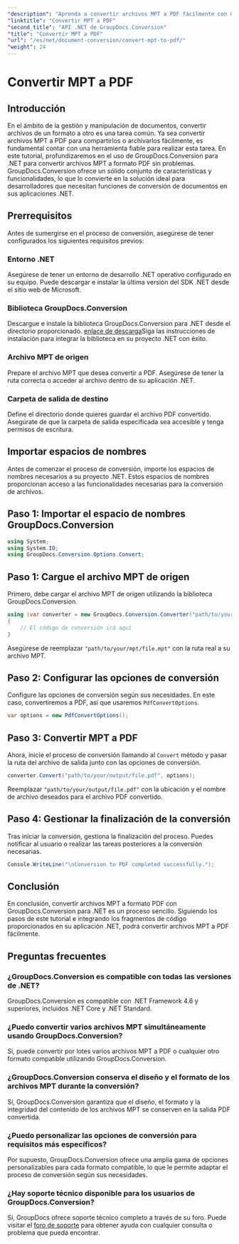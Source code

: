```yaml
---
"description": "Aprenda a convertir archivos MPT a PDF fácilmente con GroupDocs.Conversion para .NET. Siga nuestras instrucciones paso a paso para una integración y una gestión eficiente de documentos."
"linktitle": "Convertir MPT a PDF"
"second_title": "API .NET de GroupDocs.Conversion"
"title": "Convertir MPT a PDF"
"url": "/es/net/document-conversion/convert-mpt-to-pdf/"
"weight": 24
---
```


# Convertir MPT a PDF

## Introducción
En el ámbito de la gestión y manipulación de documentos, convertir archivos de un formato a otro es una tarea común. Ya sea convertir archivos MPT a PDF para compartirlos o archivarlos fácilmente, es fundamental contar con una herramienta fiable para realizar esta tarea. En este tutorial, profundizaremos en el uso de GroupDocs.Conversion para .NET para convertir archivos MPT a formato PDF sin problemas. GroupDocs.Conversion ofrece un sólido conjunto de características y funcionalidades, lo que lo convierte en la solución ideal para desarrolladores que necesitan funciones de conversión de documentos en sus aplicaciones .NET.
## Prerrequisitos
Antes de sumergirse en el proceso de conversión, asegúrese de tener configurados los siguientes requisitos previos:
### Entorno .NET
Asegúrese de tener un entorno de desarrollo .NET operativo configurado en su equipo. Puede descargar e instalar la última versión del SDK .NET desde el sitio web de Microsoft.
### Biblioteca GroupDocs.Conversion
Descargue e instale la biblioteca GroupDocs.Conversion para .NET desde el directorio proporcionado. [enlace de descarga](https://releases.groupdocs.com/conversion/net/)Siga las instrucciones de instalación para integrar la biblioteca en su proyecto .NET con éxito.
### Archivo MPT de origen
Prepare el archivo MPT que desea convertir a PDF. Asegúrese de tener la ruta correcta o acceder al archivo dentro de su aplicación .NET.
### Carpeta de salida de destino
Define el directorio donde quieres guardar el archivo PDF convertido. Asegúrate de que la carpeta de salida especificada sea accesible y tenga permisos de escritura.

## Importar espacios de nombres
Antes de comenzar el proceso de conversión, importe los espacios de nombres necesarios a su proyecto .NET. Estos espacios de nombres proporcionan acceso a las funcionalidades necesarias para la conversión de archivos.
## Paso 1: Importar el espacio de nombres GroupDocs.Conversion
```csharp
using System;
using System.IO;
using GroupDocs.Conversion.Options.Convert;
```
## Paso 1: Cargue el archivo MPT de origen
Primero, debe cargar el archivo MPT de origen utilizando la biblioteca GroupDocs.Conversion.
```csharp
using (var converter = new GroupDocs.Conversion.Converter("path/to/your/mpt/file.mpt"))
{
    // El código de conversión irá aquí
}
```
Asegúrese de reemplazar `"path/to/your/mpt/file.mpt"` con la ruta real a su archivo MPT.
## Paso 2: Configurar las opciones de conversión
Configure las opciones de conversión según sus necesidades. En este caso, convertiremos a PDF, así que usaremos `PdfConvertOptions`.
```csharp
var options = new PdfConvertOptions();
```
## Paso 3: Convertir MPT a PDF
Ahora, inicie el proceso de conversión llamando al `Convert` método y pasar la ruta del archivo de salida junto con las opciones de conversión.
```csharp
converter.Convert("path/to/your/output/file.pdf", options);
```
Reemplazar `"path/to/your/output/file.pdf"` con la ubicación y el nombre de archivo deseados para el archivo PDF convertido.
## Paso 4: Gestionar la finalización de la conversión
Tras iniciar la conversión, gestiona la finalización del proceso. Puedes notificar al usuario o realizar las tareas posteriores a la conversión necesarias.
```csharp
Console.WriteLine("\nConversion to PDF completed successfully.");
```

## Conclusión
En conclusión, convertir archivos MPT a formato PDF con GroupDocs.Conversion para .NET es un proceso sencillo. Siguiendo los pasos de este tutorial e integrando los fragmentos de código proporcionados en su aplicación .NET, podrá convertir archivos MPT a PDF fácilmente.
## Preguntas frecuentes
### ¿GroupDocs.Conversion es compatible con todas las versiones de .NET?
GroupDocs.Conversion es compatible con .NET Framework 4.6 y superiores, incluidos .NET Core y .NET Standard.
### ¿Puedo convertir varios archivos MPT simultáneamente usando GroupDocs.Conversion?
Sí, puede convertir por lotes varios archivos MPT a PDF o cualquier otro formato compatible utilizando GroupDocs.Conversion.
### ¿GroupDocs.Conversion conserva el diseño y el formato de los archivos MPT durante la conversión?
Sí, GroupDocs.Conversion garantiza que el diseño, el formato y la integridad del contenido de los archivos MPT se conserven en la salida PDF convertida.
### ¿Puedo personalizar las opciones de conversión para requisitos más específicos?
Por supuesto, GroupDocs.Conversion ofrece una amplia gama de opciones personalizables para cada formato compatible, lo que le permite adaptar el proceso de conversión según sus necesidades.
### ¿Hay soporte técnico disponible para los usuarios de GroupDocs.Conversion?
Sí, GroupDocs ofrece soporte técnico completo a través de su foro. Puede visitar el [foro de soporte](https://forum.groupdocs.com/c/conversion/11) para obtener ayuda con cualquier consulta o problema que pueda encontrar.